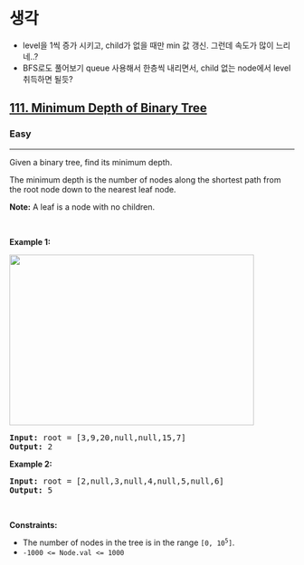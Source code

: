 # 생각
 - level을 1씩 증가 시키고, child가 없을 때만 min 값 갱신. 그런데 속도가 많이 느리네..?
 - BFS로도 풀어보기 queue 사용해서 한층씩 내리면서, child 없는 node에서 level 취득하면 될듯?
<h2><a href="https://leetcode.com/problems/minimum-depth-of-binary-tree">111. Minimum Depth of Binary Tree</a></h2><h3>Easy</h3><hr><p>Given a binary tree, find its minimum depth.</p>

<p>The minimum depth is the number of nodes along the shortest path from the root node down to the nearest leaf node.</p>

<p><strong>Note:</strong>&nbsp;A leaf is a node with no children.</p>

<p>&nbsp;</p>
<p><strong class="example">Example 1:</strong></p>
<img alt="" src="https://assets.leetcode.com/uploads/2020/10/12/ex_depth.jpg" style="width: 432px; height: 302px;" />
<pre>
<strong>Input:</strong> root = [3,9,20,null,null,15,7]
<strong>Output:</strong> 2
</pre>

<p><strong class="example">Example 2:</strong></p>

<pre>
<strong>Input:</strong> root = [2,null,3,null,4,null,5,null,6]
<strong>Output:</strong> 5
</pre>

<p>&nbsp;</p>
<p><strong>Constraints:</strong></p>

<ul>
	<li>The number of nodes in the tree is in the range <code>[0, 10<sup>5</sup>]</code>.</li>
	<li><code>-1000 &lt;= Node.val &lt;= 1000</code></li>
</ul>
